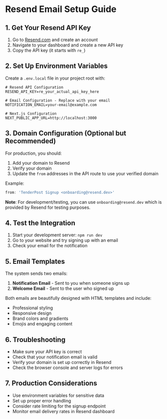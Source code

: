 # Resend Email Setup Guide

## 1. Get Your Resend API Key

1. Go to [Resend.com](https://resend.com) and create an account
2. Navigate to your dashboard and create a new API key
3. Copy the API key (it starts with `re_`)

## 2. Set Up Environment Variables

Create a `.env.local` file in your project root with:

```env
# Resend API Configuration
RESEND_API_KEY=re_your_actual_api_key_here

# Email Configuration - Replace with your email
NOTIFICATION_EMAIL=your-email@example.com

# Next.js Configuration
NEXT_PUBLIC_APP_URL=http://localhost:3000
```

## 3. Domain Configuration (Optional but Recommended)

For production, you should:

1. Add your domain to Resend
2. Verify your domain
3. Update the `from` addresses in the API route to use your verified domain

Example:
```typescript
from: 'TenderPost Signup <onboarding@resend.dev>'
```

**Note**: For development/testing, you can use `onboarding@resend.dev` which is provided by Resend for testing purposes.

## 4. Test the Integration

1. Start your development server: `npm run dev`
2. Go to your website and try signing up with an email
3. Check your email for the notification

## 5. Email Templates

The system sends two emails:

1. **Notification Email** - Sent to you when someone signs up
2. **Welcome Email** - Sent to the user who signed up

Both emails are beautifully designed with HTML templates and include:
- Professional styling
- Responsive design
- Brand colors and gradients
- Emojis and engaging content

## 6. Troubleshooting

- Make sure your API key is correct
- Check that your notification email is valid
- Verify your domain is set up correctly in Resend
- Check the browser console and server logs for errors

## 7. Production Considerations

- Use environment variables for sensitive data
- Set up proper error handling
- Consider rate limiting for the signup endpoint
- Monitor email delivery rates in Resend dashboard 